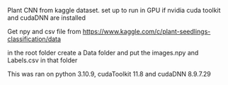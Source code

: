 Plant CNN from kaggle dataset. set up to run in GPU if nvidia cuda toolkit and cudaDNN are installed

Get npy and csv file from https://www.kaggle.com/c/plant-seedlings-classification/data

in the root folder create a Data folder and put the images.npy and Labels.csv in that folder

This was ran on python 3.10.9, cudaToolkit 11.8 and cudaDNN 8.9.7.29
